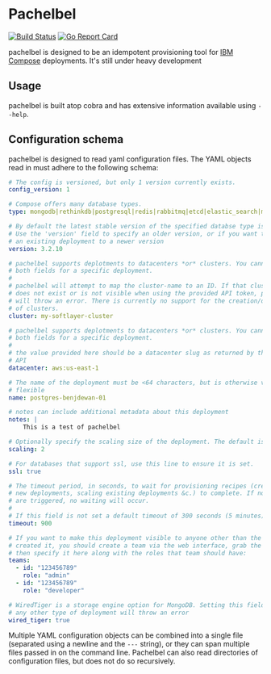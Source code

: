 # Pachelbel
[![Build Status](https://travis-ci.org/benjdewan/pachelbel.svg?branch=master)](https://travis-ci.org/benjdewan/pachelbel)
[![Go Report Card](https://goreportcard.com/badge/github.com/benjdewan/pachelbel)](https://goreportcard.com/report/github.com/benjdewan/pachelbel)

pachelbel is designed to be an idempotent provisioning tool for [IBM Compose](compose.io) deployments. It's still under heavy development

## Usage
pachelbel is built atop cobra and has extensive information available using `--help`.

## Configuration schema
pachelbel is designed to read yaml configuration files. The YAML objects read in must adhere to the following schema:

```yaml
# The config is versioned, but only 1 version currently exists.
config_version: 1

# Compose offers many database types.
type: mongodb|rethinkdb|postgresql|redis|rabbitmq|etcd|elastic_search|mysql|janusgraph

# By default the latest stable version of the specified databse type is used.
# Use the 'version' field to specify an older version, or if you want to update
# an existing deployment to a newer version
version: 3.2.10

# pachelbel supports deplotments to datacenters *or* clusters. You cannot specify
# both fields for a specific deployment.
#
# pachelbel will attempt to map the cluster-name to an ID. If that cluster
# does not exist or is not visible when using the provided API token, pachelbel
# will throw an error. There is currently no support for the creation/deleting
# of clusters.
cluster: my-softlayer-cluster

# pachelbel supports deplotments to datacenters *or* clusters. You cannot specify
# both fields for a specific deployment.
#
# the value provided here should be a datacenter slug as returned by the compose
# API
datacenter: aws:us-east-1

# The name of the deployment must be <64 characters, but is otherwise very
# flexible
name: postgres-benjdewan-01

# notes can include additional metadata about this deployment
notes: |
    This is a test of pachelbel

# Optionally specify the scaling size of the deployment. The default is '1'
scaling: 2

# For databases that support ssl, use this line to ensure it is set.
ssl: true

# The timeout period, in seconds, to wait for provisioning recipes (creating
# new deployments, scaling existing deployments &c.) to complete. If no recipes
# are triggered, no waiting will occur.
#
# If this field is not set a default timeout of 300 seconds (5 minutes) is used.
timeout: 900

# If you want to make this deployment visible to anyone other than the user that
# created it, you should create a team via the web interface, grab the team ID, and
# then specify it here along with the roles that team should have:
teams:
  - id: "123456789"
    role: "admin"
  - id: "123456789"
    role: "developer"

# WiredTiger is a storage engine option for MongoDB. Setting this field for
# any other type of deployment will throw an error
wired_tiger: true
```

Multiple YAML configuration objects can be combined into a single file (separated using a newline and the `---` string), or they can span multiple files passed in on the command line. Pachelbel can also read directories of configuration files, but does not do so recursively.
